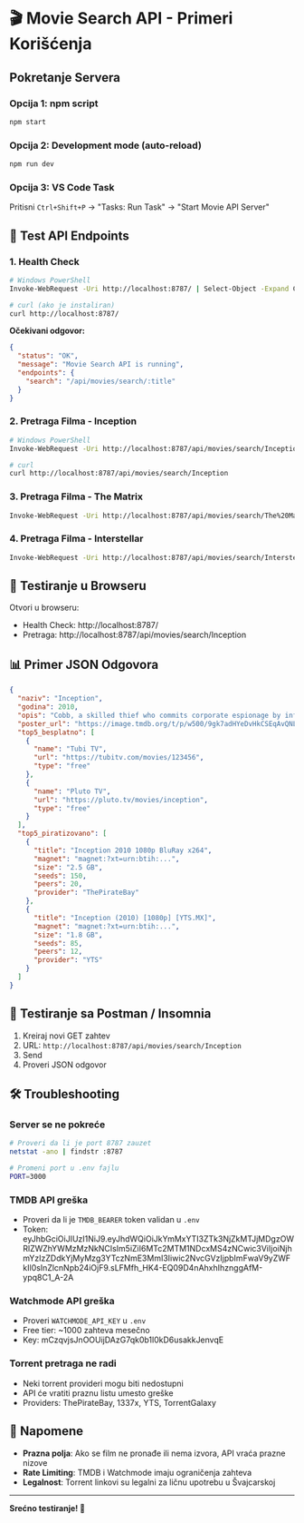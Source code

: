 # 🎬 Movie Search API - Primeri Korišćenja

## Pokretanje Servera

### Opcija 1: npm script
```bash
npm start
```

### Opcija 2: Development mode (auto-reload)
```bash
npm run dev
```

### Opcija 3: VS Code Task
Pritisni `Ctrl+Shift+P` → "Tasks: Run Task" → "Start Movie API Server"

## 📡 Test API Endpoints

### 1. Health Check
```bash
# Windows PowerShell
Invoke-WebRequest -Uri http://localhost:8787/ | Select-Object -Expand Content

# curl (ako je instaliran)
curl http://localhost:8787/
```

**Očekivani odgovor:**
```json
{
  "status": "OK",
  "message": "Movie Search API is running",
  "endpoints": {
    "search": "/api/movies/search/:title"
  }
}
```

### 2. Pretraga Filma - Inception
```bash
# Windows PowerShell
Invoke-WebRequest -Uri http://localhost:8787/api/movies/search/Inception | Select-Object -Expand Content

# curl
curl http://localhost:8787/api/movies/search/Inception
```

### 3. Pretraga Filma - The Matrix
```bash
Invoke-WebRequest -Uri http://localhost:8787/api/movies/search/The%20Matrix | Select-Object -Expand Content
```

### 4. Pretraga Filma - Interstellar
```bash
Invoke-WebRequest -Uri http://localhost:8787/api/movies/search/Interstellar | Select-Object -Expand Content
```

## 🔧 Testiranje u Browseru

Otvori u browseru:
- Health Check: http://localhost:8787/
- Pretraga: http://localhost:8787/api/movies/search/Inception

## 📊 Primer JSON Odgovora

```json
{
  "naziv": "Inception",
  "godina": 2010,
  "opis": "Cobb, a skilled thief who commits corporate espionage by infiltrating the subconscious of his targets is offered a chance to regain his old life as payment for a task considered to be impossible: \"inception\", the implantation of another person's idea into a target's subconscious.",
  "poster_url": "https://image.tmdb.org/t/p/w500/9gk7adHYeDvHkCSEqAvQNLV5Uge.jpg",
  "top5_besplatno": [
    {
      "name": "Tubi TV",
      "url": "https://tubitv.com/movies/123456",
      "type": "free"
    },
    {
      "name": "Pluto TV",
      "url": "https://pluto.tv/movies/inception",
      "type": "free"
    }
  ],
  "top5_piratizovano": [
    {
      "title": "Inception 2010 1080p BluRay x264",
      "magnet": "magnet:?xt=urn:btih:...",
      "size": "2.5 GB",
      "seeds": 150,
      "peers": 20,
      "provider": "ThePirateBay"
    },
    {
      "title": "Inception (2010) [1080p] [YTS.MX]",
      "magnet": "magnet:?xt=urn:btih:...",
      "size": "1.8 GB",
      "seeds": 85,
      "peers": 12,
      "provider": "YTS"
    }
  ]
}
```

## 🧪 Testiranje sa Postman / Insomnia

1. Kreiraj novi GET zahtev
2. URL: `http://localhost:8787/api/movies/search/Inception`
3. Send
4. Proveri JSON odgovor

## 🛠️ Troubleshooting

### Server se ne pokreće
```bash
# Proveri da li je port 8787 zauzet
netstat -ano | findstr :8787

# Promeni port u .env fajlu
PORT=3000
```

### TMDB API greška
- Proveri da li je `TMDB_BEARER` token validan u `.env`
- Token: eyJhbGciOiJIUzI1NiJ9.eyJhdWQiOiJkYmMxYTI3ZTk3NjZkMTJjMDgzOWRlZWZhYWMzMzNkNCIsIm5iZiI6MTc2MTM1NDcxMS4zNCwic3ViIjoiNjhmYzIzZDdkYjMyMzg3YTczNmE3MmI3Iiwic2NvcGVzIjpbImFwaV9yZWFkIl0sInZlcnNpb24iOjF9.sLFMfh_HK4-EQ09D4nAhxhIhznggAfM-ypq8C1_A-2A

### Watchmode API greška
- Proveri `WATCHMODE_API_KEY` u `.env`
- Free tier: ~1000 zahteva mesečno
- Key: mCzqvjsJnOOUijDAzG7qk0b1l0kD6usakkJenvqE

### Torrent pretraga ne radi
- Neki torrent provideri mogu biti nedostupni
- API će vratiti praznu listu umesto greške
- Providers: ThePirateBay, 1337x, YTS, TorrentGalaxy

## 📝 Napomene

- **Prazna polja**: Ako se film ne pronađe ili nema izvora, API vraća prazne nizove
- **Rate Limiting**: TMDB i Watchmode imaju ograničenja zahteva
- **Legalnost**: Torrent linkovi su legalni za ličnu upotrebu u Švajcarskoj

---

**Srećno testiranje! 🎉**
